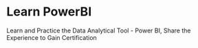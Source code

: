 # Learn PowerBI

Learn and Practice the Data Analytical Tool - Power BI, Share the Experience to Gain Certification
